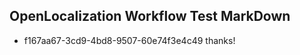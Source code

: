 ## OpenLocalization Workflow Test MarkDown
* f167aa67-3cd9-4bd8-9507-60e74f3e4c49 thanks!

<!--HONumber=Jul16_HO2-->



